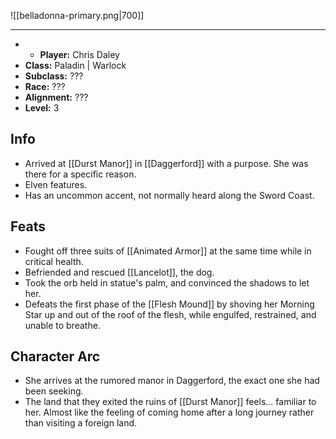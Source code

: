 ![[belladonna-primary.png|700]]

---
* * **Player:** Chris Daley
* **Class:** Paladin | Warlock
* **Subclass:** ???
* **Race:** ???
* **Alignment:** ???
* **Level:** 3

## Info
* Arrived at [[Durst Manor]] in [[Daggerford]] with a purpose. She was there for a specific reason.
* Elven features.
* Has an uncommon accent, not normally heard along the Sword Coast.

## Feats
* Fought off three suits of [[Animated Armor]] at the same time while in critical health.
* Befriended and rescued [[Lancelot]], the dog.
* Took the orb held in statue's palm, and convinced the shadows to let her.
* Defeats the first phase of the [[Flesh Mound]] by shoving her Morning Star up and out of the roof of the flesh, while engulfed, restrained, and unable to breathe.

## Character Arc
* She arrives at the rumored manor in Daggerford, the exact one she had been seeking.
* The land that they exited the ruins of [[Durst Manor]] feels... familiar to her. Almost like the feeling of coming home after a long journey rather than visiting a foreign land.
